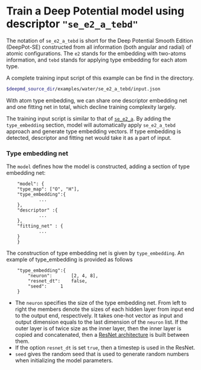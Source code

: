 # Train a Deep Potential model using descriptor `"se_e2_a_tebd"`

The notation of `se_e2_a_tebd` is short for the Deep Potential Smooth Edition (DeepPot-SE) constructed from all information (both angular and radial) of atomic configurations. The `e2` stands for the embedding with two-atoms information, and `tebd` stands for applying type embedding for each atom type. 

A complete training input script of this example can be find in the directory. 
```bash
$deepmd_source_dir/examples/water/se_e2_a_tebd/input.json
```
With atom type embedding, we can share one descriptor embedding net and one fitting net in total, which decline training complexity largely. 

The training input script is similar to that of [`se_e2_a`](train-se-e2-a.md#the-training-input-script). By adding the `type_embedding` section, model will automatically apply `se_e2_a_tebd` approach and generate type embedding vectors. If type embedding is detected, descriptor and fitting net would take it as a part of input.

### Type embedding net
The `model` defines how the model is constructed, adding a section of type embedding net:
```json=
    "model": {
	"type_map":	["O", "H"],
	"type_embedding":{
			...
	},	    
	"descriptor" :{
            ...
	},
	"fitting_net" : {
            ...
	}
    }
```

The construction of type embedding net is given by `type_embedding`. An example of type_embedding is provided as follows
```json=
	"type_embedding":{
	    "neuron":		[2, 4, 8],
	    "resnet_dt":	false,
	    "seed":		1
	}
```
* The `neuron` specifies the size of the type embedding net. From left to right the members denote the sizes of each hidden layer from input end to the output end, respectively. It takes one-hot vector as input and output dimension equals to the last dimension of the `neuron` list. If the outer layer is of twice size as the inner layer, then the inner layer is copied and concatenated, then a [ResNet architecture](https://arxiv.org/abs/1512.03385) is built between them.
* If the option `resnet_dt` is set `true`, then a timestep is used in the ResNet.
* `seed` gives the random seed that is used to generate random numbers when initializing the model parameters.
